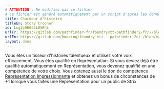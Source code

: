 ```yaml
---
# ATTENTION : Ne modifiez pas ce fichier
# Ce fichier est généré automatiquement par un script d'après les données du module Foundry VTT officiel et de sa traduction
title: Charmeur d'histoire
titleEn: Story Crooner
id: Lug2p9E065L05Rhi
urlFr: https://gitlab.com/pathfinder-fr/foundryvtt-pathfinder2-fr/-/blob/master/data/feats/Lug2p9E065L05Rhi.htm
urlEn: https://gitlab.com/hooking/foundry-vtt---pathfinder-2e/-/blob/master/packs/data/feats.db/story-crooner.json
layout: dons
---
```

Vous êtes un tisseur d'histoires talentueux et utilisez votre voix efficacement. Vous êtes qualifié en Représentation. Si vous deviez déjà être qualifié automatiquement en Représentation, vous devenez qualifié en une compétence de votre choix. Vous obtenez aussi le don de compétence [Représentation Impressionnante](représentation-impressionnante.html) et obtenez un bonus de circonstances de +1 lorsque vous faites une Représentation pour un public de Strix.

